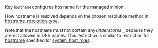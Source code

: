 
Key `hostname` configures hostname for the managed minion.

How hostname is resolved depends on the chosen resolution
method in [hostname_resolution_type][2].

Note that the hostname must not contain any _underscores_ `_` because
they are not allowed in DNS names. This restriction is similar to
restriction for [hostname][4] specified for [system_host_roles][5].

[2]: /docs/pillars/common/system_features/hostname_resolution_config/hostname_resolution_type/readme.md
[4]: /docs/pillars/common/system_host_roles/_id/hostname/readme.md
[5]: /docs/pillars/common/system_host_roles/readme.md

